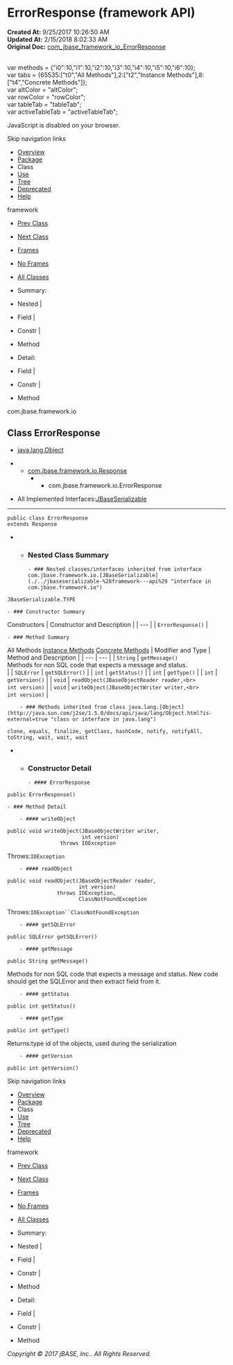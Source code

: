 # ErrorResponse (framework   API)

**Created At:** 9/25/2017 10:26:50 AM  
**Updated At:** 2/15/2018 8:02:33 AM  
**Original Doc:** [com_jbase_framework_io_ErrorResponse](https://docs.jbase.com/39220-io/com_jbase_framework_io_ErrorResponse)  

<!--<br>    try {<br>        if (location.href.indexOf('is-external=true') == -1) {<br>            parent.document.title="ErrorResponse (framework   API)";<br>        }<br>    }<br>    catch(err) {<br>    }<br>//--><br>var methods = {"i0":10,"i1":10,"i2":10,"i3":10,"i4":10,"i5":10,"i6":10};<br>var tabs = {65535:["t0","All Methods"],2:["t2","Instance Methods"],8:["t4","Concrete Methods"]};<br>var altColor = "altColor";<br>var rowColor = "rowColor";<br>var tableTab = "tableTab";<br>var activeTableTab = "activeTableTab";
JavaScript is disabled on your browser.

Skip navigation links

- [Overview](../../../../overview-summary.html)
- [Package](./../com.jbase.framework.io-%28framework---api%29)
- Class
- [Use](./../class-use/uses-of-class-com.jbase.framework.io.errorresponse-%28framework---api%29)
- [Tree](./../com.jbase.framework.io-class-hierarchy-%28framework---api%29)
- [Deprecated](../../../../deprecated-list.html)
- [Help](../../../../help-doc.html)


framework <br>

- [Prev Class](./../bytetools-%28framework---api%29 "class in com.jbase.framework.io")
- [Next Class](./../gzipcompressor-%28framework---api%29 "class in com.jbase.framework.io")


- [Frames](./.)
- [No Frames](./.)


- [All Classes](../../../../allclasses-noframe.html)


<!--<br>  allClassesLink = document.getElementById("allclasses\_navbar\_top");<br>  if(window==top) {<br>    allClassesLink.style.display = "block";<br>  }<br>  else {<br>    allClassesLink.style.display = "none";<br>  }<br>  //-->

- Summary:
- Nested |
- Field |
- Constr |
- Method


- Detail:
- Field |
- Constr |
- Method

com.jbase.framework.io

## Class ErrorResponse

- [java.lang.Object](http://java.sun.com/j2se/1.5.0/docs/api/java/lang/Object.html?is-external=true "class or interface in java.lang")
- - [com.jbase.framework.io.Response](./../response-%28framework---api%29 "class in com.jbase.framework.io")
    - - com.jbase.framework.io.ErrorResponse


- All Implemented Interfaces:[JBaseSerializable](./../jbaseserializable-%28framework---api%29 "interface in com.jbase.framework.io")
* * *


```
public class ErrorResponse
extends Response
```

- - ### Nested Class Summary

        - ### Nested classes/interfaces inherited from interface com.jbase.framework.io.[JBaseSerializable](./../jbaseserializable-%28framework---api%29 "interface in com.jbase.framework.io")
`JBaseSerializable.TYPE`


    - ### Constructor Summary


Constructors | Constructor and Description |
| --- |
| `ErrorResponse()`  |


    - ### Method Summary


All Methods [Instance Methods](javascript:show%282%29;) [Concrete Methods](javascript:show%288%29;) | Modifier and Type | Method and Description |
| --- | --- |
| `String` | `getMessage()`<br>Methods for non SQL code that expects a message and status.<br> |
| `SQLError` | `getSQLError()`  |
| `int` | `getStatus()`  |
| `int` | `getType()`  |
| `int` | `getVersion()`  |
| `void` | `readObject(JBaseObjectReader reader,<br>          int version)`  |
| `void` | `writeObject(JBaseObjectWriter writer,<br>           int version)`  |


        - ### Methods inherited from class java.lang.[Object](http://java.sun.com/j2se/1.5.0/docs/api/java/lang/Object.html?is-external=true "class or interface in java.lang")
`clone, equals, finalize, getClass, hashCode, notify, notifyAll, toString, wait, wait, wait`

- - ### Constructor Detail

        - #### ErrorResponse

```
public ErrorResponse()
```


    - ### Method Detail

        - #### writeObject

```
public void writeObject(JBaseObjectWriter writer,
                        int version)
                 throws IOException
```
Throws:`IOException`


        - #### readObject

```
public void readObject(JBaseObjectReader reader,
                       int version)
                throws IOException,
                       ClassNotFoundException
```
Throws:`IOException``ClassNotFoundException`


        - #### getSQLError

```
public SQLError getSQLError()
```


        - #### getMessage

```
public String getMessage()
```

Methods for non SQL code that expects a message and status. New code<br> should get the SQLError and then extract field from it.


        - #### getStatus

```
public int getStatus()
```


        - #### getType

```
public int getType()
```
Returns:type id of the objects, used during the serialization


        - #### getVersion

```
public int getVersion()
```

Skip navigation links

- [Overview](../../../../overview-summary.html)
- [Package](./../com.jbase.framework.io-%28framework---api%29)
- Class
- [Use](./../class-use/uses-of-class-com.jbase.framework.io.errorresponse-%28framework---api%29)
- [Tree](./../com.jbase.framework.io-class-hierarchy-%28framework---api%29)
- [Deprecated](../../../../deprecated-list.html)
- [Help](../../../../help-doc.html)


framework <br>

- [Prev Class](./../bytetools-%28framework---api%29 "class in com.jbase.framework.io")
- [Next Class](./../gzipcompressor-%28framework---api%29 "class in com.jbase.framework.io")


- [Frames](./.)
- [No Frames](./.)


- [All Classes](../../../../allclasses-noframe.html)


<!--<br>  allClassesLink = document.getElementById("allclasses\_navbar\_bottom");<br>  if(window==top) {<br>    allClassesLink.style.display = "block";<br>  }<br>  else {<br>    allClassesLink.style.display = "none";<br>  }<br>  //-->

- Summary:
- Nested |
- Field |
- Constr |
- Method


- Detail:
- Field |
- Constr |
- Method

*Copyright © 2017 jBASE, Inc.. All Rights Reserved.*
